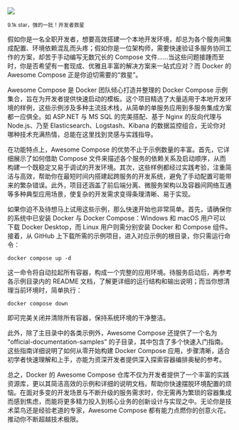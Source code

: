 <img src="/assets/image/250501-awesome-compose.png"/> 

<small>9.1k star，强的一批！开发者救星</small>

假如你是一名全职开发者，想要高效搭建一个本地开发环境，却总为各个服务间集成配置、环境依赖混乱而头疼；假如你是一位架构师，需要快速验证多服务协同工作的方案，却苦于手动编写无数冗长的 Compose 文件……当这些问题接踵而至时，你是否希望有一套现成、优雅且丰富的解决方案来一站式应对？而 Docker 的 Awesome Compose 正是你迫切需要的“救星”。

Awesome Compose 是 Docker 团队倾心打造并整理的 Docker Compose 示例集合，旨在为开发者提供快速启动的模板。这个项目精选了大量适用于本地开发环境的样例，这些示例涉及多种主流技术栈，从简单的单服务应用到多服务集成方案都一应俱全。如 ASP.NET 与 MS SQL 的完美搭配、基于 Nginx 的反向代理与 Node.js、乃至 Elasticsearch、Logstash、Kibana 的数据监控组合，无论你对哪种技术充满热情，总能在这里找到灵感与实践指导。

在功能特点上，Awesome Compose 的优势不止于示例数量的丰富。首先，它详细展示了如何借助 Compose 文件来描述各个服务的依赖关系及启动顺序，从而构建一个既稳定又易于调试的开发环境。其次，这些样例都经过实践考验，注重简洁与高效，帮助你在最短时间内搭建起跨服务的开发系统，避免了手动配置可能带来的繁杂错误。此外，项目还涵盖了前后端分离、微服务架构以及容器间网络互通等多种典型应用场景，使复杂的开发需求变得条理清晰、易于实现。

如果你迫不及待想马上试用这些示例，那么快速开始也非常简单。首先，请确保你的系统中已安装 Docker 与 Docker Compose：Windows 和 macOS 用户可以下载 Docker Desktop，而 Linux 用户则需分别安装 Docker 和 Compose 组件。接着，从 GitHub 上下载所需的示例项目，进入对应示例的根目录，你只需运行命令：

```
docker compose up -d
```

这一命令将自动拉起所有容器，构成一个完整的应用环境。待服务启动后，再参考各示例目录内的 README 文档，了解更详细的运行结构和输出说明；而当你想清理当前环境时，简单执行：

```
docker compose down
```

即可完美关闭并清除所有容器，保持系统环境的干净整洁。

此外，除了主目录中的各类示例外，Awesome Compose 还提供了一个名为 “official-documentation-samples” 的子目录，其中包含了多个快速入门指南。这些指南详细说明了如何从零开始构建 Docker Compose 应用，步骤清晰，适合初学者快速理解和上手，亦能为资深开发者提供深入探索容器编排奥秘的参考。

总之，Docker 的 Awesome Compose 仓库不仅为开发者提供了一个丰富的实践资源库，更以其简洁高效的示例和详细的说明文档，帮助你快速摆脱环境配置的烦恼。在面对多变的开发场景与不断升级的服务需求时，你无需再为繁琐的容器集成而感到焦虑，而能将更多精力投入到核心业务的创新设计与实现之中。无论你是技术菜鸟还是经验老道的专家，Awesome Compose 都有能力点燃你的创意火花，推动你不断超越技术极限。